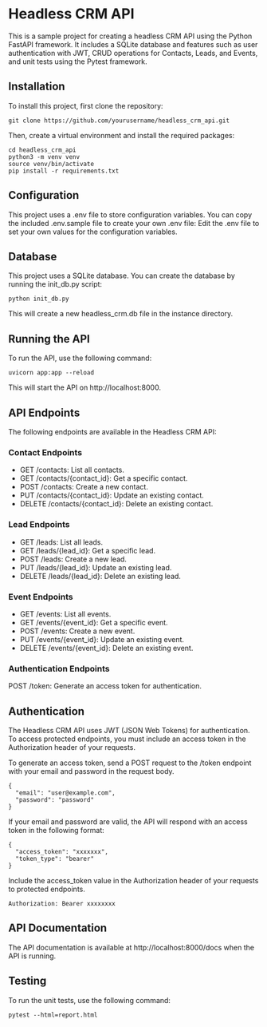 # Headless CRM API
This is a sample project for creating a headless CRM API using the Python FastAPI framework. It includes a SQLite database and features such as user authentication with JWT, CRUD operations for Contacts, Leads, and Events, and unit tests using the Pytest framework.

## Installation
To install this project, first clone the repository:

```
git clone https://github.com/yourusername/headless_crm_api.git
```

Then, create a virtual environment and install the required packages:

```
cd headless_crm_api
python3 -m venv venv
source venv/bin/activate
pip install -r requirements.txt
```

## Configuration
This project uses a .env file to store configuration variables. You can copy the included .env.sample file to create your own .env file:
Edit the .env file to set your own values for the configuration variables.

## Database
This project uses a SQLite database. You can create the database by running the init_db.py script:

```
python init_db.py
```
This will create a new headless_crm.db file in the instance directory.

## Running the API
To run the API, use the following command:

```
uvicorn app:app --reload
```

This will start the API on http://localhost:8000.

## API Endpoints
The following endpoints are available in the Headless CRM API:

### Contact Endpoints
- GET /contacts: List all contacts.
- GET /contacts/{contact_id}: Get a specific contact.
- POST /contacts: Create a new contact.
- PUT /contacts/{contact_id}: Update an existing contact.
- DELETE /contacts/{contact_id}: Delete an existing contact.

### Lead Endpoints
- GET /leads: List all leads.
- GET /leads/{lead_id}: Get a specific lead.
- POST /leads: Create a new lead.
- PUT /leads/{lead_id}: Update an existing lead.
- DELETE /leads/{lead_id}: Delete an existing lead.

### Event Endpoints
- GET /events: List all events.
- GET /events/{event_id}: Get a specific event.
- POST /events: Create a new event.
- PUT /events/{event_id}: Update an existing event.
- DELETE /events/{event_id}: Delete an existing event.

### Authentication Endpoints
POST /token: Generate an access token for authentication.

## Authentication
The Headless CRM API uses JWT (JSON Web Tokens) for authentication. To access protected endpoints, you must include an access token in the Authorization header of your requests.

To generate an access token, send a POST request to the /token endpoint with your email and password in the request body.

```
{
  "email": "user@example.com",
  "password": "password"
}
```
If your email and password are valid, the API will respond with an access token in the following format:

```
{
  "access_token": "xxxxxxx",
  "token_type": "bearer"
}
```
Include the access_token value in the Authorization header of your requests to protected endpoints.

```
Authorization: Bearer xxxxxxxx
```

## API Documentation
The API documentation is available at http://localhost:8000/docs when the API is running.

## Testing
To run the unit tests, use the following command:

```
pytest --html=report.html
```